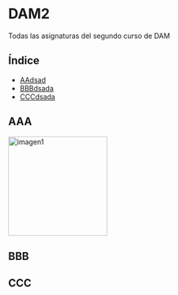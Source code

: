 # DAM2
Todas las asignaturas del segundo curso de DAM


## Índice
- [AAdsad](#aaa)
- [BBBdsada](#bbb)
- [CCCdsada](#ccc)

## AAA
<img src="https://i.imgur.com/f6KNNY3.png" alt="imagen1" width="200" height="200">

## BBB

## CCC
